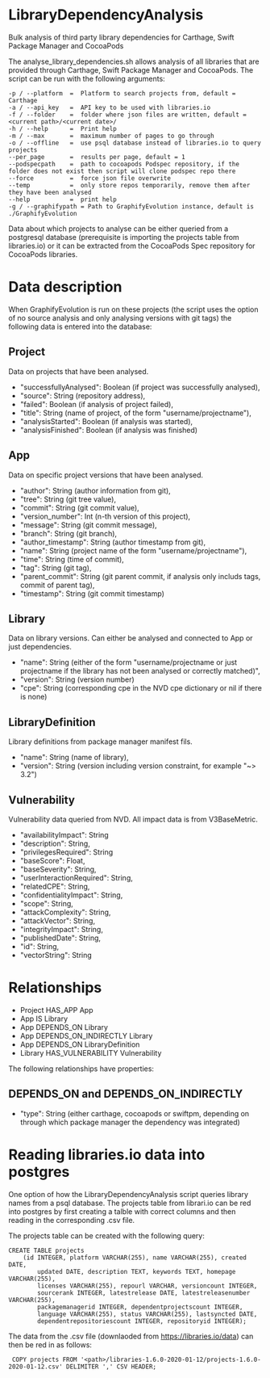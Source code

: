 # LibraryDependencyAnalysis
Bulk analysis of third party library dependencies for Carthage, Swift Package Manager and CocoaPods

The analyse_library_dependencies.sh allows analysis of all libraries that are provided through Carthage, Swift Package Manager and CocoaPods. The script can be run with the following arguments: 

    -p / --platform  =  Platform to search projects from, default = Carthage
    -a / --api_key   =  API key to be used with libraries.io
    -f / --folder    =  folder where json files are written, default = <current path>/<current date>/
    -h / --help      =  Print help
    -m / --max       =  maximum number of pages to go through
    -o / --offline   =  use psql database instead of libraries.io to query projects
    --per_page       =  results per page, default = 1
    --podspecpath    =  path to cocoapods Podspec repository, if the folder does not exist then script will clone podspec repo there
    --force          =  force json file overwrite
    --temp           =  only store repos temporarily, remove them after they have been analysed
    --help           =  print help
    -g / --graphifypath = Path to GraphifyEvolution instance, default is ./GraphifyEvolution
  
Data about which projects to analyse can be either queried from a postgresql database (prerequisite is importing the projects table from libraries.io) or it can be extracted from the CocoaPods Spec repository for CocoaPods libraries. 

# Data description

When GraphifyEvolution is run on these projects (the script uses the option of no source analysis and only analysing versions with git tags) the following data is entered into the database: 

## Project
Data on projects that have been analysed. 

- "successfullyAnalysed": Boolean (if project was successfully analysed),
- "source": String (repository address),
- "failed": Boolean (if analysis of project failed),
- "title": String (name of project, of the form "username/projectname"),
- "analysisStarted": Boolean (if analysis was started),
- "analysisFinished": Boolean (if analysis was finished)

## App
Data on specific project versions that have been analysed. 

- "author": String (author information from git),
- "tree": String (git tree value),
- "commit": String (git commit value),
- "version_number": Int (n-th version of this project),
- "message": String (git commit message),
- "branch": String (git branch),
- "author_timestamp": String (author timestamp from git),
- "name": String (project name of the form "username/projectname"),
- "time": String (time of commit),
- "tag": String (git tag),
- "parent_commit": String (git parent commit, if analysis only includs tags, commit of parent tag),
- "timestamp": String (git commit timestamp)

## Library
Data on library versions. Can either be analysed and connected to App or just dependencies. 

- "name": String (either of the form "username/projectname or just projectname if the library has not been analysed or correctly matched)",
- "version": String (version number)
- "cpe": String (corresponding cpe in the NVD cpe dictionary or nil if there is none)

## LibraryDefinition
Library definitions from package manager manifest fils. 

- "name": String (name of library),
- "version": String (version including version constraint, for example "~> 3.2")

## Vulnerability
Vulnerability data queried from NVD. All impact data is from V3BaseMetric. 

- "availabilityImpact": String
- "description": String,
- "privilegesRequired": String
- "baseScore": Float, 
- "baseSeverity": String,
- "userInteractionRequired": String,
- "relatedCPE": String,
- "confidentialityImpact": String,
- "scope": String,
- "attackComplexity": String,
- "attackVector": String,
- "integrityImpact": String,
- "publishedDate": String,
- "id": String,
- "vectorString": String

# Relationships

- Project HAS_APP App
- App IS Library
- App DEPENDS_ON Library
- App DEPENDS_ON_INDIRECTLY Library
- App DEPENDS_ON LibraryDefinition
- Library HAS_VULNERABILITY Vulnerability

The following relationships have properties: 

## DEPENDS_ON and DEPENDS_ON_INDIRECTLY

- "type": String (either carthage, cocoapods or swiftpm, depending on through which package manager the dependency was integrated)

# Reading libraries.io data into postgres

One option of how the LibraryDependencyAnalysis script queries library names from a psql database. The projects table from librari.io can be red into postgres by first creating a talble with correct columns and then reading in the corresponding .csv file. 

The projects table can be created with the following query: 

    CREATE TABLE projects 
        (id INTEGER, platform VARCHAR(255), name VARCHAR(255), created DATE, 
            updated DATE, description TEXT, keywords TEXT, homepage VARCHAR(255), 
            licenses VARCHAR(255), repourl VARCHAR, versioncount INTEGER, 
            sourcerank INTEGER, latestrelease DATE, latestreleasenumber VARCHAR(255), 
            packagemanagerid INTEGER, dependentprojectscount INTEGER, 
            language VARCHAR(255), status VARCHAR(255), lastsyncted DATE, 
            dependentrepositoriescount INTEGER, repositoryid INTEGER);
            
The data from the .csv file (downlaoded from https://libraries.io/data) can then be red in as follows: 
     
     COPY projects FROM '<path>/libraries-1.6.0-2020-01-12/projects-1.6.0-2020-01-12.csv' DELIMITER ',' CSV HEADER;
